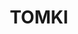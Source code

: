 ---
lastmod: '2025-04-06T06:05:20+00:00'
latitude: -28.86319554
layout: suburb
longitude: 153.1327208
postcode: '2470'
state: NSW
title: TOMKI
url: /nsw/tomki/
---